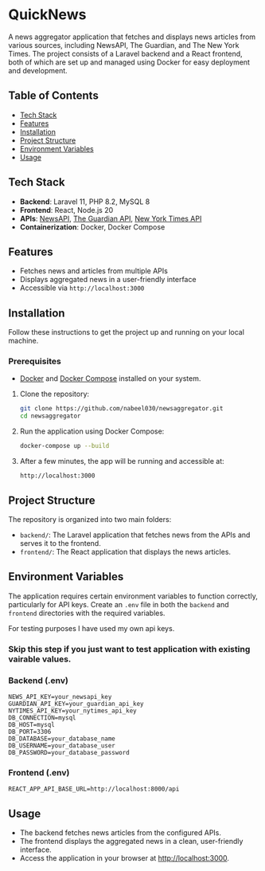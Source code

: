 
# QuickNews

A news aggregator application that fetches and displays news articles from various sources, including NewsAPI, The Guardian, and The New York Times. The project consists of a Laravel backend and a React frontend, both of which are set up and managed using Docker for easy deployment and development.

## Table of Contents
- [Tech Stack](#tech-stack)
- [Features](#features)
- [Installation](#installation)
- [Project Structure](#project-structure)
- [Environment Variables](#environment-variables)
- [Usage](#usage)

## Tech Stack
- **Backend**: Laravel 11, PHP 8.2, MySQL 8
- **Frontend**: React, Node.js 20
- **APIs**: [NewsAPI](https://newsapi.org/), [The Guardian API](https://open-platform.theguardian.com/), [New York Times API](https://developer.nytimes.com/)
- **Containerization**: Docker, Docker Compose

## Features
- Fetches news and articles from multiple APIs
- Displays aggregated news in a user-friendly interface
- Accessible via `http://localhost:3000`

## Installation
Follow these instructions to get the project up and running on your local machine.

### Prerequisites
- [Docker](https://www.docker.com/get-started) and [Docker Compose](https://docs.docker.com/compose/install/) installed on your system.

1. Clone the repository:
    ```bash
    git clone https://github.com/nabeel030/newsaggregator.git
    cd newsaggregator
    ```
2. Run the application using Docker Compose:
    ```bash
    docker-compose up --build
    ```
3. After a few minutes, the app will be running and accessible at:
    ```
    http://localhost:3000
    ```

## Project Structure
The repository is organized into two main folders:
- `backend/`: The Laravel application that fetches news from the APIs and serves it to the frontend.
- `frontend/`: The React application that displays the news articles.

## Environment Variables
The application requires certain environment variables to function correctly, particularly for API keys. Create an `.env` file in both the `backend` and `frontend` directories with the required variables.

For testing purposes I have used my own api keys.

### Skip this step if you just want to test application with existing vairable values.

### Backend (.env)
```env
NEWS_API_KEY=your_newsapi_key
GUARDIAN_API_KEY=your_guardian_api_key
NYTIMES_API_KEY=your_nytimes_api_key
DB_CONNECTION=mysql
DB_HOST=mysql
DB_PORT=3306
DB_DATABASE=your_database_name
DB_USERNAME=your_database_user
DB_PASSWORD=your_database_password
```

### Frontend (.env)
```env
REACT_APP_API_BASE_URL=http://localhost:8000/api
```

## Usage
- The backend fetches news articles from the configured APIs.
- The frontend displays the aggregated news in a clean, user-friendly interface.
- Access the application in your browser at [http://localhost:3000](http://localhost:3000).
